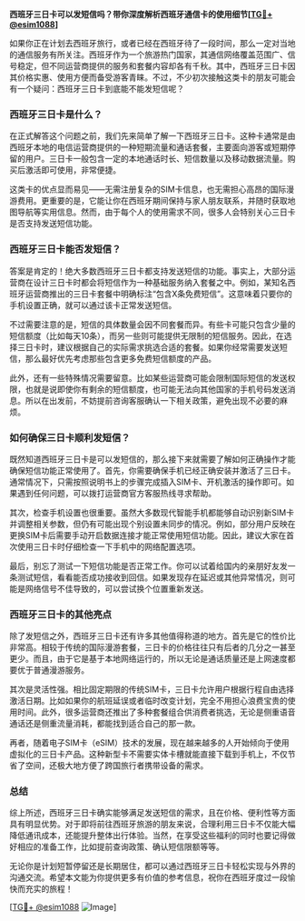 **西班牙三日卡可以发短信吗？带你深度解析西班牙通信卡的使用细节[[TG💪+ @esim1088](https://t.me/s/esim1088)]**

如果你正在计划去西班牙旅行，或者已经在西班牙待了一段时间，那么一定对当地的通信服务有所关注。西班牙作为一个旅游热门国家，其通信网络覆盖范围广、信号稳定，但不同运营商提供的服务和套餐内容却各有千秋。其中，西班牙三日卡因其价格实惠、使用方便而备受游客青睐。不过，不少初次接触这类卡的朋友可能会有一个疑问：西班牙三日卡到底能不能发短信呢？

### 西班牙三日卡是什么？

在正式解答这个问题之前，我们先来简单了解一下西班牙三日卡。这种卡通常是由西班牙本地的电信运营商提供的一种短期流量和通话套餐，主要面向游客或短期停留的用户。三日卡一般包含一定的本地通话时长、短信数量以及移动数据流量。购买后激活即可使用，非常便捷。

这类卡的优点显而易见——无需注册复杂的SIM卡信息，也无需担心高昂的国际漫游费用。更重要的是，它能让你在西班牙期间保持与家人朋友联系，并随时获取地图导航等实用信息。然而，由于每个人的使用需求不同，很多人会特别关心三日卡是否支持发送短信功能。

### 西班牙三日卡能否发短信？

答案是肯定的！绝大多数西班牙三日卡都支持发送短信的功能。事实上，大部分运营商在设计三日卡时都会将短信作为一种基础服务纳入套餐之中。例如，某知名西班牙运营商推出的三日卡套餐中明确标注“包含X条免费短信”。这意味着只要你的手机设置正确，就可以通过该卡正常发送短信。

不过需要注意的是，短信的具体数量会因不同套餐而异。有些卡可能只包含少量的短信额度（比如每天10条），而另一些则可能提供无限制的短信服务。因此，在选择三日卡时，建议根据自己的实际需求挑选合适的套餐。如果你经常需要发送短信，那么最好优先考虑那些包含更多免费短信额度的产品。

此外，还有一些特殊情况需要留意。比如某些运营商可能会限制国际短信的发送权限，也就是说即使你有剩余的短信额度，也可能无法向其他国家的手机号码发送消息。所以在出发前，不妨提前咨询客服确认一下相关政策，避免出现不必要的麻烦。

### 如何确保三日卡顺利发短信？

既然知道西班牙三日卡是可以发短信的，那么接下来就需要了解如何正确操作才能确保短信功能正常使用了。首先，你需要确保手机已经正确安装并激活了三日卡。通常情况下，只需按照说明书上的步骤完成插入SIM卡、开机激活的操作即可。如果遇到任何问题，可以拨打运营商官方客服热线寻求帮助。

其次，检查手机设置也很重要。虽然大多数现代智能手机都能够自动识别新SIM卡并调整相关参数，但仍有可能出现个别设置未同步的情况。例如，部分用户反映在更换SIM卡后需要手动开启数据连接才能正常使用短信功能。因此，建议大家在首次使用三日卡时仔细检查一下手机中的网络配置选项。

最后，别忘了测试一下短信功能是否正常工作。你可以试着给国内的亲朋好友发一条测试短信，看看能否成功接收到回信。如果发现存在延迟或其他异常情况，则可能是网络信号不佳导致的，可以尝试换个位置重新发送。

### 西班牙三日卡的其他亮点

除了发短信之外，西班牙三日卡还有许多其他值得称道的地方。首先是它的性价比非常高。相较于传统的国际漫游套餐，三日卡的价格往往只有后者的几分之一甚至更少。而且，由于它是基于本地网络运行的，所以无论是通话质量还是上网速度都要优于普通漫游服务。

其次是灵活性强。相比固定期限的传统SIM卡，三日卡允许用户根据行程自由选择激活日期。比如如果你的航班延误或者临时改变计划，完全不用担心浪费宝贵的使用时间。此外，很多运营商还推出了多种套餐组合供消费者挑选，无论是侧重语音通话还是侧重流量消耗，都能找到适合自己的那一款。

再者，随着电子SIM卡（eSIM）技术的发展，现在越来越多的人开始倾向于使用虚拟化的三日卡产品。这种新型卡不需要实体卡槽就能直接下载到手机上，不仅节省了空间，还极大地方便了跨国旅行者携带设备的需求。

### 总结

综上所述，西班牙三日卡确实能够满足发送短信的需求，且在价格、便利性等方面具有明显优势。对于即将前往西班牙旅游的朋友来说，合理利用三日卡不仅能大幅降低通讯成本，还能提升整体出行体验。当然，在享受这些福利的同时也要记得做好相应的准备工作，比如提前查询政策、确认短信限额等等。

无论你是计划短暂停留还是长期居住，都可以通过西班牙三日卡轻松实现与外界的沟通交流。希望本文能为你提供更多有价值的参考信息，祝你在西班牙度过一段愉快而充实的旅程！

[[TG💪+ @esim1088](https://t.me/s/esim1088) ![Image](https://i.postimg.cc/4NQfJmqS/Snipaste-2025-05-13-00-14-12.png)]